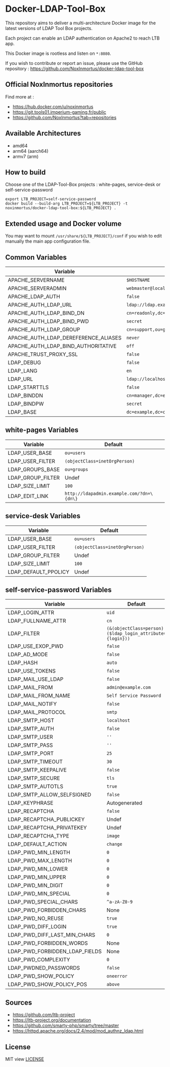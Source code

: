 # Docker-LDAP-Tool-Box

This repository aims to deliver a multi-architecture Docker image for the latest versions of LDAP Tool Box projects.

Each project can enable an LDAP authentication on Apache2 to reach LTB app.

This Docker image is rootless and listen on `*:8080`.

If you wish to contribute or report an issue, please use the GitHub repository : https://github.com/NoxInmortus/docker-ldap-tool-box

## Official NoxInmortus repositories

Find more at :
- https://hub.docker.com/u/noxinmortus
- https://git.tools01.imperium-gaming.fr/public
- https://github.com/NoxInmortus?tab=repositories

## Available Architectures
- amd64
- arm64 (aarch64)
- armv7 (arm)

## How to build

Choose one of the LDAP-Tool-Box projects : white-pages, service-desk or self-service-password
```
export LTB_PROJECT=self-service-password
docker build --build-arg LTB_PROJECT=${LTB_PROJECT} -t noxinmortus/docker-ldap-tool-box:${LTB_PROJECT} .
```

## Extended usage and Docker volume

You may want to mount `/usr/share/${LTB_PROJECT}/conf` if you wish to edit manually the main app configuration file.

## Common Variables
|Variable|Default|
|-|-|
|APACHE_SERVERNAME|`$HOSTNAME`|
|APACHE_SERVERADMIN|`webmaster@localhost`|
|APACHE_LDAP_AUTH|`false`|
|APACHE_AUTH_LDAP_URL|`ldap://ldap.example.com/dc=example,dc=com`|
|APACHE_AUTH_LDAP_BIND_DN|`cn=readonly,dc=exemple,dc=com`|
|APACHE_AUTH_LDAP_BIND_PWD|`secret`|
|APACHE_AUTH_LDAP_GROUP|`cn=support,ou=groups,dc=example,dc=com`|
|APACHE_AUTH_LDAP_DEREFERENCE_ALIASES|`never`|
|APACHE_AUTH_LDAP_BIND_AUTHORITATIVE|`off`|
|APACHE_TRUST_PROXY_SSL|`false`|
|LDAP_DEBUG|`false`|
|LDAP_LANG|`en`|
|LDAP_URL|`ldap://localhost`|
|LDAP_STARTTLS|`false`|
|LDAP_BINDDN|`cn=manager,dc=example,dc=com`|
|LDAP_BINDPW|`secret`|
|LDAP_BASE|`dc=example,dc=com`|

## white-pages Variables

|Variable|Default|
|-|-|
|LDAP_USER_BASE|`ou=users`|
|LDAP_USER_FILTER|`(objectClass=inetOrgPerson)`|
|LDAP_GROUPS_BASE|`ou=groups`|
|LDAP_GROUP_FILTER|Undef|
|LDAP_SIZE_LIMIT|`100`|
|LDAP_EDIT_LINK|`http://ldapadmin.example.com/?dn=\{dn\}`|

## service-desk Variables
|Variable|Default|
|-|-|
|LDAP_USER_BASE|`ou=users`|
|LDAP_USER_FILTER|`(objectClass=inetOrgPerson)`|
|LDAP_GROUP_FILTER|Undef|
|LDAP_SIZE_LIMIT|`100`|
|LDAP_DEFAULT_PPOLICY|Undef|

## self-service-password Variables
|Variable|Default|
|-|-|
|LDAP_LOGIN_ATTR|`uid`|
|LDAP_FULLNAME_ATTR|`cn`|
|LDAP_FILTER|`(&(objectClass=person)($ldap_login_attribute={login}))`|
|LDAP_USE_EXOP_PWD|`false`|
|LDAP_AD_MODE|`false`|
|LDAP_HASH|`auto`|
|LDAP_USE_TOKENS|`false`|
|LDAP_MAIL_USE_LDAP|`false`|
|LDAP_MAIL_FROM|`admin@example.com`|
|LDAP_MAIL_FROM_NAME|`Self Service Password`|
|LDAP_MAIL_NOTIFY|`false`|
|LDAP_MAIL_PROTOCOL|`smtp`|
|LDAP_SMTP_HOST|`localhost`|
|LDAP_SMTP_AUTH|`false`|
|LDAP_SMTP_USER|`''`|
|LDAP_SMTP_PASS|`''`|
|LDAP_SMTP_PORT|`25`|
|LDAP_SMTP_TIMEOUT|`30`|
|LDAP_SMTP_KEEPALIVE|`false`|
|LDAP_SMTP_SECURE|`tls`|
|LDAP_SMTP_AUTOTLS|`true`|
|LDAP_SMTP_ALLOW_SELFSIGNED|`false`|
|LDAP_KEYPHRASE|Autogenerated|
|LDAP_RECAPTCHA|`false`|
|LDAP_RECAPTCHA_PUBLICKEY|Undef|
|LDAP_RECAPTCHA_PRIVATEKEY|Undef|
|LDAP_RECAPTCHA_TYPE|`image`|
|LDAP_DEFAULT_ACTION|`change`|
|LDAP_PWD_MIN_LENGTH|`0`|
|LDAP_PWD_MAX_LENGTH|`0`|
|LDAP_PWD_MIN_LOWER|`0`|
|LDAP_PWD_MIN_UPPER|`0`|
|LDAP_PWD_MIN_DIGIT|`0`|
|LDAP_PWD_MIN_SPECIAL|`0`|
|LDAP_PWD_SPECIAL_CHARS|`^a-zA-Z0-9`|
|LDAP_PWD_FORBIDDEN_CHARS|None|
|LDAP_PWD_NO_REUSE|`true`|
|LDAP_PWD_DIFF_LOGIN|`true`|
|LDAP_PWD_DIFF_LAST_MIN_CHARS|`0`|
|LDAP_PWD_FORBIDDEN_WORDS|None|
|LDAP_PWD_FORBIDDEN_LDAP_FIELDS|None|
|LDAP_PWD_COMPLEXITY|`0`|
|LDAP_PWDNED_PASSWORDS|`false`|
|LDAP_PWD_SHOW_POLICY|`oneerror`|
|LDAP_PWD_SHOW_POLICY_POS|`above`|

## Sources
- https://github.com/ltb-project
- https://ltb-project.org/documentation
- https://github.com/smarty-php/smarty/tree/master
- https://httpd.apache.org/docs/2.4/mod/mod_authnz_ldap.html

## License
MIT view [LICENSE](LICENSE)
